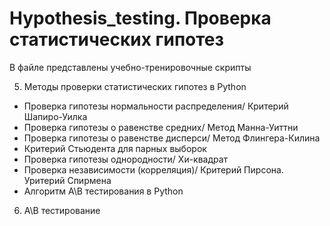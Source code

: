 # Hypothesis_testing. Проверка статистических гипотез
В файле представлены учебно-тренировочные скрипты

5. Методы проверки статистических гипотез в Python
- Проверка гипотезы нормальности распределения/ Критерий Шапиро-Уилка
- Проверка гипотезы о равенстве средних/ Метод Манна-Уиттни
- Проверка гипотезы о равенстве дисперси/ Метод Флингера-Килина
- Критерий Стьюдента для парных выборок
- Проверка гипотезы однородности/ Хи-квадрат
- Проверка независимости (корреляция)/ Критерий Пирсона. Уритерий Спирмена
- Алгоритм A\B тестирования в Python
 
6. А\B тестирование
